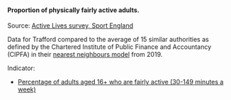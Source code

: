 #### Proportion of physically fairly active adults.

Source: <a href="https://www.sportengland.org/know-your-audience/data/active-lives" target="_blank">Active Lives survey, Sport England</a>

Data for Trafford compared to the average of 15 similar authorities as defined by the Chartered Institute of Public Finance and Accountancy (CIPFA) in their <a href='https://www.cipfa.org/services/cipfastats/nearest-neighbour-model' target='_blank'>nearest neighbours model</a> from 2019.
 
Indicator:

* <a href="http://id.esd.org.uk/metricType/10270" target="_blank"> Percentage of adults aged 16+ who are fairly active (30-149 minutes a week) </a>